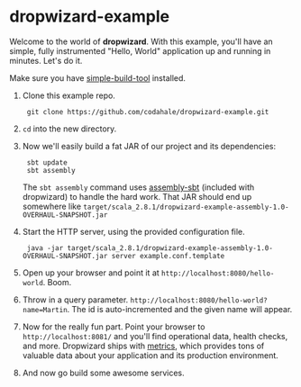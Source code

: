dropwizard-example
===================

Welcome to the world of **dropwizard**. With this example, you'll have an simple, fully
instrumented "Hello, World" application up and running in minutes. Let's do it.

Make sure you have [simple-build-tool](http://code.google.com/p/simple-build-tool/) installed.

1. Clone this example repo.
	
		git clone https://github.com/codahale/dropwizard-example.git

2. `cd` into the new directory.

3. Now we'll easily build a fat JAR of our project and its dependencies:
		
		sbt update	
		sbt assembly 
   
   The `sbt assembly` command uses [assembly-sbt](https://github.com/codahale/assembly-sbt) (included with dropwizard) 
   to handle the hard work. That JAR should end up somewhere like 
   `target/scala_2.8.1/dropwizard-example-assembly-1.0-OVERHAUL-SNAPSHOT.jar`
		
4. Start the HTTP server, using the provided configuration file. 

		java -jar target/scala_2.8.1/dropwizard-example-assembly-1.0-OVERHAUL-SNAPSHOT.jar server example.conf.template

5. Open up your browser and point it at `http://localhost:8080/hello-world`.
   Boom.

6. Throw in a query parameter. `http://localhost:8080/hello-world?name=Martin`. 
   The id is auto-incremented and the given name will appear.

7. Now for the really fun part. Point your browser to `http://localhost:8081/` and you'll find operational data, health checks,
   and more. Dropwizard ships with [metrics](https://github.com/codahale/metrics), which provides tons of valuable data 
   about your application and its production environment. 

8. And now go build some awesome services. 
